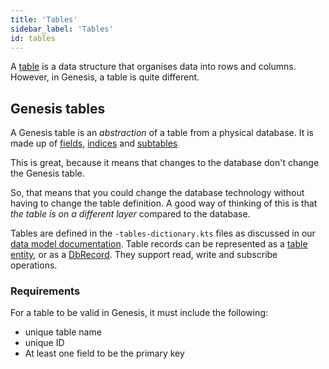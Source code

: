 ```yaml
---
title: 'Tables'
sidebar_label: 'Tables'
id: tables
---
```


A [table](/database/fields-tables-views/tables/) is a data structure that organises data into rows and columns.
However, in Genesis, a table is quite different.

## Genesis tables


A Genesis table is an _abstraction_ of a table from a physical database. It is made up of [fields](/database/fields-tables-views/fields/), [indices](/database/data-structures/indices/) and [subtables](/database/fields-tables-views/tables/tables-advanced/#subtables)

This is great, because it means that changes to the database don't change the Genesis table. 

So, that means that you could change the database technology without having to change the table definition. A good way of thinking of this is that _the table is on a different layer_ compared to the database.

Tables are defined in the `-tables-dictionary.kts` files as discussed in our [data model documentation](/database/fields-tables-views/tables/tables-basics). Table
records can be represented as a [table entity](/database/data-types/table-entities/), or as a [DbRecord](/database/data-types/dbrecord/). 
They support read, write and subscribe operations.


### Requirements

For a table to be valid in Genesis, it must include the following:
- unique table name
- unique ID
- At least one field to be the primary key


